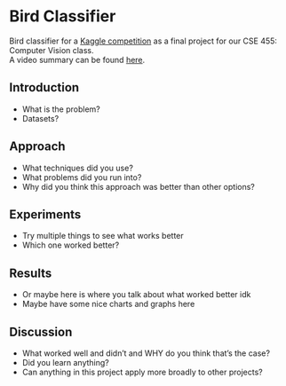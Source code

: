 # Bird Classifier
Bird classifier for a [Kaggle competition](https://www.kaggle.com/c/birds21sp/) as a final project for our CSE 455: Computer Vision class.
<br />
A video summary can be found [here](#).

## Introduction
* What is the problem?
* Datasets?

## Approach
* What techniques did you use?
* What problems did you run into?
* Why did you think this approach was better than other options?

## Experiments
* Try multiple things to see what works better
* Which one worked better?

## Results
* Or maybe here is where you talk about what worked better idk
* Maybe have some nice charts and graphs here

## Discussion
* What worked well and didn’t and WHY do you think that’s the case?
* Did you learn anything?
* Can anything in this project apply more broadly to other projects?
